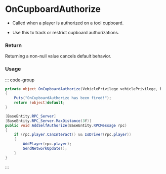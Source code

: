 # OnCupboardAuthorize
<Badge type="info" text="Vehicle"/><Badge type="danger" text="Carbon Compatible"/><Badge type="warning" text="Oxide Compatible"/>
- Called when a player is authorized on a tool cupboard.

- Use this to track or restrict cupboard authorizations.

### Return
Returning a non-null value cancels default behavior.

### Usage
::: code-group
```csharp [Example]
private object OnCupboardAuthorize(VehiclePrivilege vehiclePrivilege, BasePlayer player)
{
	Puts("OnCupboardAuthorize has been fired!");
	return (object)default;
}
```
```csharp [Source — Assembly-CSharp @ VehiclePrivilege]
[BaseEntity.RPC_Server]
[BaseEntity.RPC_Server.MaxDistance(3f)]
public void AddSelfAuthorize(BaseEntity.RPCMessage rpc)
{
	if (rpc.player.CanInteract() && IsDriver(rpc.player))
	{
		AddPlayer(rpc.player);
		SendNetworkUpdate();
	}
}

```
:::
